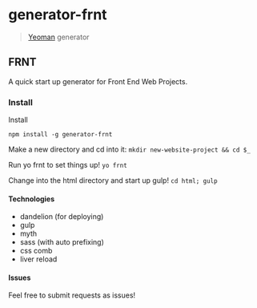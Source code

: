 # generator-frnt

> [Yeoman](http://yeoman.io) generator


## FRNT

A quick start up generator for Front End Web Projects.

### Install

Install

`npm install -g generator-frnt`

Make a new directory and cd into it:
`mkdir new-website-project && cd $_`

Run yo frnt to set things up!
`yo frnt`

Change into the html directory and start up gulp!
`cd html; gulp`

#### Technologies
- dandelion (for deploying)
- gulp 
- myth
- sass (with auto prefixing)
- css comb
- liver reload


#### Issues
Feel free to submit requests as issues!
